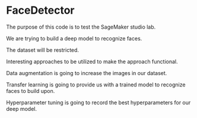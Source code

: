 # FaceDetector
The purpose of this code is to test the SageMaker studio lab.

We are trying to build a deep model to recognize faces. 

The dataset will be restricted.

Interesting approaches to be utilized to make the approach functional.

Data augmentation is going to increase the images in our dataset.

Transfer learning is going to provide us with a trained model to recognize faces to build upon.

Hyperparameter tuning is going to record the best hyperparameters for our deep model.



